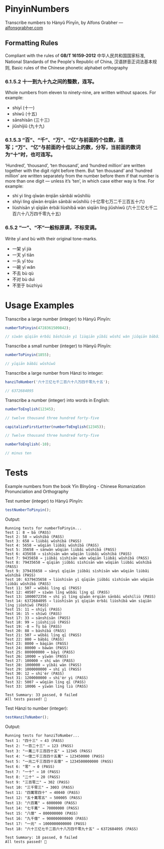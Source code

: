 # PinyinNumbers
Transcribe numbers to Hànyǔ Pīnyīn, by Alfons Grabher — [alfonsgrabher.com](https://alfonsgrabher.com)  

## Formatting Rules

Compliant with the rules of **GB/T 16159-2012** 中华人民共和国国家标准, National Standards of the People's Republic of China, 汉语拼音正词法基本规则, Basic rules of the Chinese phonetic alphabet orthography  

### 6.1.5.2 十一到九十九之间的整数，连写。

Whole numbers from eleven to ninety-nine, are written without spaces. For example:

- shíyī (十一) 
- shíwǔ (十五) 
- sānshísān (三十三) 
- jiǔshíjiǔ (九十九)

### 6.1.5.3 “百”、“千”、“万”、“亿”与前面的个位数，连写；“万”、“亿”与前面的十位以上的数，分写，当前面的数词为“十”时，也可连写。

‘Hundred’, ‘thousand’, ‘ten thousand’, and ‘hundred million’ are written together with the digit right before them. But ‘ten thousand’ and ‘hundred million’ are written separately from the number before them if that number is more than one digit — unless it’s ‘ten’, in which case either way is fine. For example:

- shí yì líng qīwàn èrqiān sānbǎi wǔshíliù
- shíyì líng qīwàn èrqiān sānbǎi wǔshíliù (十亿零七万二千三百五十六)
- liùshísān yì qīqiān èrbǎi liùshíbā wàn sìqiān líng jiǔshíwǔ (六十三亿七千二百六十八万四千零九十五)

### 6.5.2 “一”、“不”一般标原调，不标变调。
 
Write yī and bù with their original tone-marks.

- 一架 	yī jià
- 一天 	yī tiān
- 一头 	yī tóu
- 一碗 	yī wǎn
- 不去 	bù qù
- 不对 	bù duì
- 不至于 	bùzhìyú

# Usage Examples
Transcribe a large number (integer) to Hànyǔ Pīnyīn:
```js
numberToPinyin(4728361509842);

// sìwàn qīqiān èrbǎi bāshísān yì liùqiān yībǎi wǔshí wàn jiǔqiān bābǎi sìshí'èr
```
Transcribe a small number (integer) to Hànyǔ Pīnyīn:
```js
numberToPinyin(1855);

// yīqiān bābǎi wǔshíwǔ
```
Transcribe a large number from Hànzi to integer:
```js
hanziToNumber('六十三亿七千二百六十八万四千零九十五');

// 6372684095
```
Transcribe a number (integer) into words in English:
```js
numberToEnglish(12345);

// twelve thousand three hundred forty-five
```
```js
capitalizeFirstLetter(numberToEnglish(12345));

// Twelve thousand three hundred forty-five
```
```js
numberToEnglish(-10);

// minus ten
```

# Tests
Example numbers from the book Yīn Bǐnyōng - Chinese Romanization Pronunciation and Orthography

Test number (integer) to Hànyǔ Pīnyīn:

```js
testNumberToPinyin();
```
Output:
```
Running tests for numberToPinyin...
Test 1: 8 → bā (PASS)
Test 2: 58 → wǔshíbā (PASS)
Test 3: 658 → liùbǎi wǔshíbā (PASS)
Test 4: 5658 → wǔqiān liùbǎi wǔshíbā (PASS)
Test 5: 35658 → sānwàn wǔqiān liùbǎi wǔshíbā (PASS)
Test 6: 435658 → sìshísān wàn wǔqiān liùbǎi wǔshíbā (PASS)
Test 7: 9435658 → jiǔbǎi sìshísān wàn wǔqiān liùbǎi wǔshíbā (PASS)
Test 8: 79435658 → qīqiān jiǔbǎi sìshísān wàn wǔqiān liùbǎi wǔshíbā (PASS)
Test 9: 379435658 → sānyì qīqiān jiǔbǎi sìshísān wàn wǔqiān liùbǎi wǔshíbā (PASS)
Test 10: 6379435658 → liùshísān yì qīqiān jiǔbǎi sìshísān wàn wǔqiān liùbǎi wǔshíbā (PASS)
Test 11: 507 → wǔbǎi líng qī (PASS)
Test 12: 40507 → sìwàn líng wǔbǎi líng qī (PASS)
Test 13: 1000072356 → shí yì líng qīwàn èrqiān sānbǎi wǔshíliù (PASS)
Test 14: 6372684095 → liùshísān yì qīqiān èrbǎi liùshíbā wàn sìqiān líng jiǔshíwǔ (PASS)
Test 15: 11 → shíyī (PASS)
Test 16: 15 → shíwǔ (PASS)
Test 17: 33 → sānshísān (PASS)
Test 18: 99 → jiǔshíjiǔ (PASS)
Test 19: -8 → fù bā (PASS)
Test 20: 88 → bāshíbā (PASS)
Test 21: 507 → wǔbǎi líng qī (PASS)
Test 22: 800 → bābǎi (PASS)
Test 23: 8000 → bāqiān (PASS)
Test 24: 80000 → bāwàn (PASS)
Test 25: 800000000 → bāyì (PASS)
Test 26: 10000 → yīwàn (PASS)
Test 27: 100000 → shí wàn (PASS)
Test 28: 1000000 → yībǎi wàn (PASS)
Test 29: 1000000000 → shí yì (PASS)
Test 30: 12 → shí'èr (PASS)
Test 31: 1200000000 → shí'èr yì (PASS)
Test 32: 5007 → wǔqiān líng qī (PASS)
Test 33: 10006 → yīwàn líng liù (PASS)

Test Summary: 33 passed, 0 failed
All tests passed! 🎉
```

Test Hànzi to number (integer):

```js
testHanziToNumber();
```
Output:
```
Running tests for hanziToNumber...
Test 1: "四十三" → 43 (PASS)
Test 2: "一百二十三" → 123 (PASS)
Test 3: "一萬二千三百四十五" → 12345 (PASS)
Test 4: "一億二千三百四十五萬" → 123450000 (PASS)
Test 5: "一兆二千三百四十五億" → 1234500000000 (PASS)
Test 6: "零" → 0 (PASS)
Test 7: "一十" → 10 (PASS)
Test 8: "二十" → 20 (PASS)
Test 9: "三百零二" → 302 (PASS)
Test 10: "三千零三" → 3003 (PASS)
Test 11: "四萬零四十" → 40040 (PASS)
Test 12: "五十萬零五" → 500005 (PASS)
Test 13: "六百萬" → 6000000 (PASS)
Test 14: "七千萬" → 70000000 (PASS)
Test 15: "八億" → 800000000 (PASS)
Test 16: "九千億" → 900000000000 (PASS)
Test 17: "一兆" → 1000000000000 (PASS)
Test 18: "六十三亿七千二百六十八万四千零九十五" → 6372684095 (PASS)

Test Summary: 18 passed, 0 failed
All tests passed! 🎉
```

